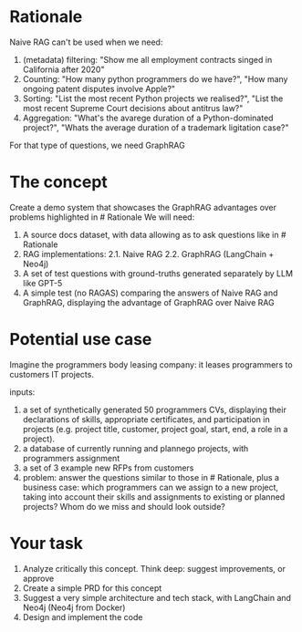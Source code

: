 # Rationale
Naive RAG can't be used when we need:
1. (metadata) filtering: "Show me all employment contracts singed in California after 2020"
2. Counting: "How many python programmers do we have?", "How many ongoing patent disputes involve Apple?"
3. Sorting: "List the most recent Python projects we realised?", "List the most recent Supreme Court decisions about antitrus law?"
4. Aggregation: "What's the avarege duration of a Python-dominated project?", "Whats the average duration of a trademark ligitation case?"

For that type of questions, we need GraphRAG

# The concept
Create a demo system that showcases the GraphRAG advantages over problems highlighted in # Rationale
We will need:
1. A source docs dataset, with data allowing as to ask questions like in # Rationale
2. RAG implementations:
   2.1. Naive RAG
   2.2. GraphRAG (LangChain + Neo4j)
3. A set of test questions with ground-truths generated separately by LLM like GPT-5
4. A simple test (no RAGAS) comparing the answers of Naive RAG and GraphRAG, displaying the advantage of GraphRAG over Naive RAG

# Potential use case
Imagine the programmers body leasing company: it leases programmers to customers IT projects.

inputs: 
1. a set of synthetically generated 50 programmers CVs, displaying their declarations of skills, appropriate certificates, and participation in projects (e.g. project title, customer, project goal, start, end, a role in a project).
2. a database of currently running and plannego projects, with programmers assignment
3. a set of 3 example new RFPs from customers
4. problem: answer the questions similar to those in # Rationale, plus a business case: which programmers can we assign to a new project, taking into account their skills and assignments to existing or planned projects? Whom do we miss and should look outside?

# Your task
1. Analyze critically this concept. Think deep: suggest improvements, or approve
2. Create a simple PRD for this concept
3. Suggest a very simple architecture and tech stack, with LangChain and Neo4j (Neo4j from Docker)
4. Design and implement the code
